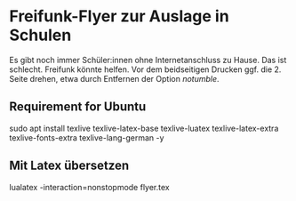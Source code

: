 # Freifunk-Flyer zur Auslage in Schulen

Es gibt noch immer Schüler:innen ohne Internetanschluss zu Hause. Das ist schlecht. Freifunk könnte helfen. Vor dem beidseitigen Drucken ggf. die 2. Seite drehen, etwa durch Entfernen der Option *notumble*.

## Requirement for Ubuntu

sudo apt install texlive texlive-latex-base texlive-luatex texlive-latex-extra texlive-fonts-extra texlive-lang-german -y

## Mit Latex übersetzen

lualatex -interaction=nonstopmode flyer.tex
